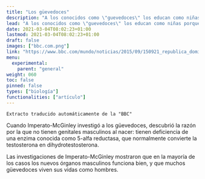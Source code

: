 ```yaml
---
title: "Los güevedoces"
description: "A los conocidos como \"guevedoces\" los educan como niñas porque no tienen testículos ni pene visibles."
lead: "A los conocidos como \"guevedoces\" los educan como niñas porque no tienen testículos ni pene visibles."
date: 2021-03-04T08:02:23+01:00
lastmod: 2021-03-04T08:02:23+01:00
draft: false
images: ["bbc.com.png"]
link: "https://www.bbc.com/mundo/noticias/2015/09/150921_republica_dominicana_guevedoces_genetica_ac_lav"
menu:
  experimental:
    parent: "general"
weight: 060
toc: false
pinned: false
types: ["biología"]
functionalities: ["artículo"]
---
```


```text
Extracto traducido automáticamente de la "BBC"
```

Cuando Imperato-McGinley investigó a los güevedoces, descubrió la razón por la que no tienen genitales masculinos al nacer: tienen deficiencia de una enzima conocida como 5-alfa reductasa, que normalmente convierte la testosterona en dihydrotestosterona.

Las investigaciones de Imperato-McGinley mostraron que en la mayoría de los casos los nuevos órganos masculinos funciona bien, y que muchos güevedoces viven sus vidas como hombres.
